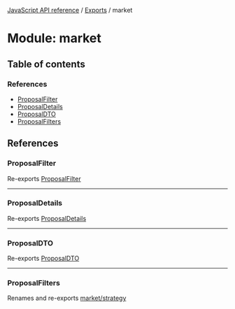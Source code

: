 [JavaScript API reference](../README) / [Exports](../modules) / market

# Module: market

## Table of contents

### References

- [ProposalFilter](market#proposalfilter)
- [ProposalDetails](market#proposaldetails)
- [ProposalDTO](market#proposaldto)
- [ProposalFilters](market#proposalfilters)

## References

### ProposalFilter

Re-exports [ProposalFilter](market_service#proposalfilter)

___

### ProposalDetails

Re-exports [ProposalDetails](../interfaces/market_proposal.ProposalDetails)

___

### ProposalDTO

Re-exports [ProposalDTO](../interfaces/market_proposal.ProposalDTO)

___

### ProposalFilters

Renames and re-exports [market/strategy](market_strategy)
